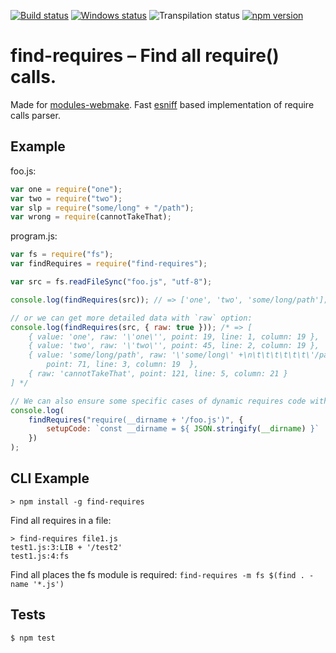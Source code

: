[![Build status][nix-build-image]][nix-build-url]
[![Windows status][win-build-image]][win-build-url]
![Transpilation status][transpilation-image]
[![npm version][npm-image]][npm-url]

# find-requires – Find all require() calls.

Made for [modules-webmake](https://github.com/medikoo/modules-webmake). Fast [esniff](https://github.com/medikoo/esniff#esniff) based implementation of require calls parser.

## Example

foo.js:

```javascript
var one = require("one");
var two = require("two");
var slp = require("some/long" + "/path");
var wrong = require(cannotTakeThat);
```

program.js:

```javascript
var fs = require("fs");
var findRequires = require("find-requires");

var src = fs.readFileSync("foo.js", "utf-8");

console.log(findRequires(src)); // => ['one', 'two', 'some/long/path'];

// or we can get more detailed data with `raw` option:
console.log(findRequires(src, { raw: true })); /* => [
	{ value: 'one', raw: '\'one\'', point: 19, line: 1, column: 19 },
	{ value: 'two', raw: '\'two\'', point: 45, line: 2, column: 19 },
	{ value: 'some/long/path', raw: '\'some/long\' +\n\t\t\t\t\t\t\'/path\'',
		point: 71, line: 3, column: 19  },
	{ raw: 'cannotTakeThat', point: 121, line: 5, column: 21 }
] */

// We can also ensure some specific cases of dynamic requires code with some setup code injection
console.log(
	findRequires("require(__dirname + '/foo.js')", {
		setupCode: `const __dirname = ${ JSON.stringify(__dirname) }`
	})
);
```

## CLI Example

```
> npm install -g find-requires
```

Find all requires in a file:

```
> find-requires file1.js
test1.js:3:LIB + '/test2'
test1.js:4:fs
```

Find all places the fs module is required: `find-requires -m fs $(find . -name '*.js')`

## Tests

    $ npm test

[nix-build-image]: https://semaphoreci.com/api/v1/medikoo-org/find-requires/branches/master/shields_badge.svg
[nix-build-url]: https://semaphoreci.com/medikoo-org/find-requires
[win-build-image]: https://ci.appveyor.com/api/projects/status/7i22v2m9om08fklw?svg=true
[win-build-url]: https://ci.appveyor.com/project/medikoo/find-requires
[transpilation-image]: https://img.shields.io/badge/transpilation-free-brightgreen.svg
[npm-image]: https://img.shields.io/npm/v/find-requires.svg
[npm-url]: https://www.npmjs.com/package/find-requires
